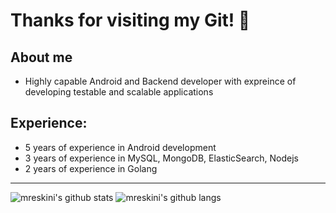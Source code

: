 # Thanks for visiting my Git! 👋

## About me
* Highly capable Android and Backend developer with expreince of developing testable and scalable applications

## Experience:
+ 5 years of experience in Android development
+ 3 years of experience in MySQL, MongoDB, ElasticSearch, Nodejs
+ 2 years of experience in Golang

-------------------------------------------------------------------------------------------------------

![mreskini's github stats](https://github-readme-stats.vercel.app/api?username=ahmadrezazarei&count_private=true&show_icons=true&custom_title=GitHub%20Stats&theme=radical&hide_border=true)
![mreskini's github langs](https://github-readme-stats.vercel.app/api/top-langs/?username=ahmadrezazarei&layout=compact&hide_border=true&title_color=0366d6&count_private=true&include_all_commits=true&theme=radical)
